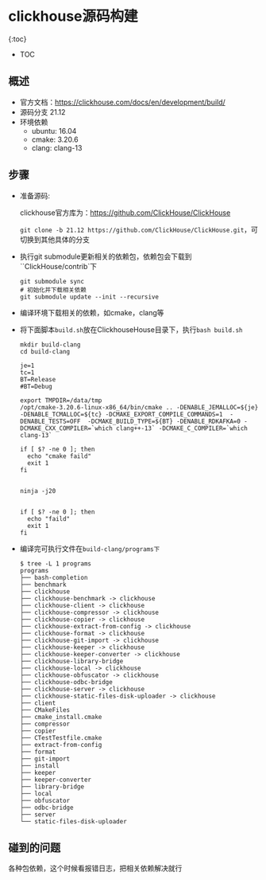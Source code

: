 # clickhouse源码构建

{:toc}

* TOC

## 概述
- 官方文档：https://clickhouse.com/docs/en/development/build/
- 源码分支 21.12
- 环境依赖
  - ubuntu: 16.04
  - cmake: 3.20.6
  - clang: clang-13

## 步骤

- 准备源码: 

  clickhouse官方库为：https://github.com/ClickHouse/ClickHouse

  `git clone -b 21.12 https://github.com/ClickHouse/ClickHouse.git`，可切换到其他具体的分支

- 执行git submodule更新相关的依赖包，依赖包会下载到``ClickHouse/contrib`下

  ```shell
  git submodule sync
  # 初始化并下载相关依赖
  git submodule update --init --recursive 
  ```

- 编译环境下载相关的依赖，如cmake，clang等

- 将下面脚本`build.sh`放在ClickhouseHouse目录下，执行`bash build.sh`

  ```
  mkdir build-clang
  cd build-clang
  
  je=1
  tc=1
  BT=Release
  #BT=Debug
  
  export TMPDIR=/data/tmp
  /opt/cmake-3.20.6-linux-x86_64/bin/cmake .. -DENABLE_JEMALLOC=${je}  -DENABLE_TCMALLOC=${tc} -DCMAKE_EXPORT_COMPILE_COMMANDS=1  -DENABLE_TESTS=OFF  -DCMAKE_BUILD_TYPE=${BT} -DENABLE_RDKAFKA=0 -DCMAKE_CXX_COMPILER=`which clang++-13` -DCMAKE_C_COMPILER=`which clang-13`
  
  if [ $? -ne 0 ]; then
    echo "cmake faild"
    exit 1
  fi
  
  
  ninja -j20
  
  
  if [ $? -ne 0 ]; then
    echo "faild"
    exit 1
  fi
  ```

- 编译完可执行文件在`build-clang/programs下`

  ```
  $ tree -L 1 programs
  programs
  ├── bash-completion
  ├── benchmark
  ├── clickhouse
  ├── clickhouse-benchmark -> clickhouse
  ├── clickhouse-client -> clickhouse
  ├── clickhouse-compressor -> clickhouse
  ├── clickhouse-copier -> clickhouse
  ├── clickhouse-extract-from-config -> clickhouse
  ├── clickhouse-format -> clickhouse
  ├── clickhouse-git-import -> clickhouse
  ├── clickhouse-keeper -> clickhouse
  ├── clickhouse-keeper-converter -> clickhouse
  ├── clickhouse-library-bridge
  ├── clickhouse-local -> clickhouse
  ├── clickhouse-obfuscator -> clickhouse
  ├── clickhouse-odbc-bridge
  ├── clickhouse-server -> clickhouse
  ├── clickhouse-static-files-disk-uploader -> clickhouse
  ├── client
  ├── CMakeFiles
  ├── cmake_install.cmake
  ├── compressor
  ├── copier
  ├── CTestTestfile.cmake
  ├── extract-from-config
  ├── format
  ├── git-import
  ├── install
  ├── keeper
  ├── keeper-converter
  ├── library-bridge
  ├── local
  ├── obfuscator
  ├── odbc-bridge
  ├── server
  └── static-files-disk-uploader
  ```

## 碰到的问题

各种包依赖，这个时候看报错日志，把相关依赖解决就行